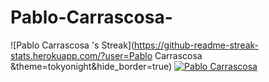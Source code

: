 # Pablo-Carrascosa-
![Pablo Carrascosa 's Streak](https://github-readme-streak-stats.herokuapp.com/?user=Pablo Carrascosa &theme=tokyonight&hide_border=true)
[![Pablo Carrascosa](https://github-readme-stats.vercel.app/api?username=pcardel1205)](https://github.com/SrGobi/github-readme-stats)

